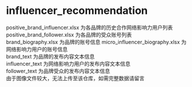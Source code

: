 # influencer_recommendation
positive_brand_influencer.xlsx 为各品牌的历史合作网络影响力用户列表  
positive_brand_follower.xlsx 为各品牌的受众账号列表  
brand_biography.xlsx 为品牌的账号信息
micro_influencer_biography.xlsx 为网络影响力用户的账号信息  
brand_text 为品牌的发布内容文本信息  
influencer_text 为网络影响力用户的发布内容文本信息  
follower_text 为品牌受众的发布内容文本信息  
由于图像文件较大，无法上传至该仓库，如需完整数据请留言  
